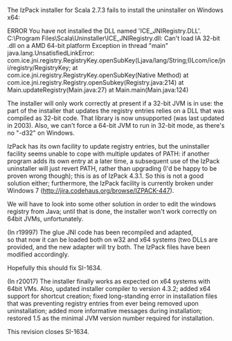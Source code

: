 The IzPack installer for Scala 2.7.3 fails to install the uninstaller on Windows x64:

ERROR You have not installed the DLL named 'ICE_JNIRegistry.DLL'.
	C:\Program Files\Scala\Uninstaller\ICE_JNIRegistry.dll: Can't load IA 32-bit .dll on a AMD 64-bit platform
Exception in thread "main" java.lang.UnsatisfiedLinkError: com.ice.jni.registry.RegistryKey.openSubKey(Ljava/lang/String;I)Lcom/ice/jni/registry/RegistryKey;
	at com.ice.jni.registry.RegistryKey.openSubKey(Native Method)
	at com.ice.jni.registry.Registry.openSubkey(Registry.java:214)
	at Main.updateRegistry(Main.java:27)
	at Main.main(Main.java:124)

The installer will only work correctly at present if a 32-bit JVM is in use: the part of the installer that updates the registry entries relies on a DLL that was compiled as 32-bit code. That library is now unsupported (was last updated in 2003). Also, we can't force a 64-bit JVM to run in 32-bit mode, as there's no "-d32" on Windows.

IzPack has its own facility to update registry entries, but the uninstaller facility seems unable to cope with multiple updates of PATH: if another program adds its own entry at a later time, a subsequent use of the IzPack uninstaller will just revert PATH, rather than upgrading (I'd be happy to be proven wrong though); this is as of IzPack 4.3.1. So this is not a good solution either; furthermore, the IzPack facility is currently broken under Windows 7 (http://jira.codehaus.org/browse/IZPACK-447).

We will have to look into some other solution in order to edit the windows registry from Java; until that is done, the installer won't work correctly on 64bit JVMs, unfortunately.

(In r19997) The glue JNI code has been recompiled and adapted,        
so that now it can be loaded both on w32 and x64
systems (two DLLs are provided, and the new adapter
will try both. The IzPack files have been modified
accordingly.

Hopefully this should fix SI-1634.

(In r20017) The installer finally works as expected on x64 systems
with 64bit VMs. Also, updated installer compiler
to version 4.3.2; added x64 support for shortcut
creation; fixed long-standing error in installation
files that was preventing registry entries from
ever being removed upon uninstallation; added
more informative messages during installation;
restored 1.5 as the minimal JVM version number
required for installation.

This revision closes SI-1634.
